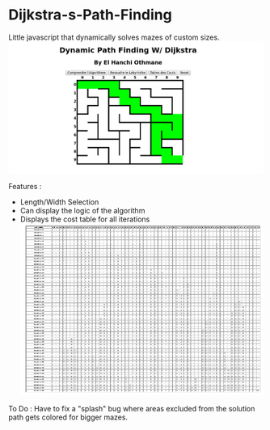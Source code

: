# Dijkstra-s-Path-Finding

Little javascript that dynamically solves mazes of custom sizes.
![MazeExample](MazeExample.png)

Features : 
- Length/Width Selection
- Can display the logic of the algorithm 
- Displays the cost table for all iterations
![CostTable](CostTable.png)

To Do : Have to fix a "splash" bug where areas excluded from the solution path gets colored for bigger mazes.

